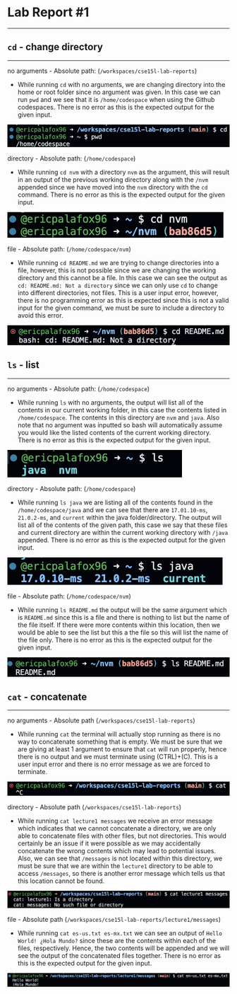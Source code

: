 # **Lab Report #1**
***

## ```cd``` - change directory
***

no arguments - Absolute path: (```/workspaces/cse15l-lab-reports```)
- While running ```cd``` with no arguments, we are changing directory into the home or root folder since no argument was given. In this case we can run ```pwd``` and we see that it is ```/home/codespace``` when using the Github codespaces. There is no error as this is the expected output for the given input.

![Image](cd1.png)

directory - Absolute path: (```/home/codespace```)
- While running ```cd nvm``` with a directory ```nvm``` as the argument, this will result in an output of the previous working directory along with the ```/nvm``` appended since we have moved into the ```nvm``` directory with the ```cd``` command. There is no error as this is the expected output for the given input.

![Image](cd2.png)

file - Absolute path: (```/home/codespace/nvm```)
- While running ```cd README.md``` we are trying to change directories into a file, however, this is not possible since we are changing the working directory and this cannot be a file. In this case we can see the output as ```cd: README.md: Not a directory``` since we can only use ```cd``` to change into different directories, not files. This is a user input error, however, there is no programming error as this is expected since this is not a valid input for the given command, we must be sure to include a directory to avoid this error.

![Image](cd3.png)

## ```ls``` - list
***

no arguments - Absolute path: (```/home/codespace```)
- While running ```ls``` with no arguments, the output will list all of the contents in our current working folder, in this case the contents listed in ```/home/codespace```. The contents in this directory are ```nvm``` and ```java```. Also note that no argument was inputted so bash will automatically assume you would like the listed contents of the current working directory. There is no error as this is the expected output for the given input.

![Image](ls1.png)

directory - Absolute path: (```/home/codespace```)
- While running ```ls java``` we are listing all of the contents found in the ```/home/codespace/java``` and we can see that there are ```17.01.10-ms```, ```21.0.2-ms```, and ```current``` within the java folder/directory. The output will list all of the contents of the given path, this case we say that these files and current directory are within the current working directory with ```/java``` appended. There is no error as this is the expected output for the given input.

![Image](ls2.png)

file - Absolute path: (```/home/codespace/nvm```)
- While running ```ls README.md``` the output will be the same argument which is ```README.md``` since this is a file and there is nothing to list but the name of the file itself. If there were more contents within this location, then we would be able to see the list but this a the file so this will list the name of the file only. There is no error as this is the expected output for the given input.

![Image](ls3.png)

## ```cat``` - concatenate
***

no arguments - Absolute path (```/workspaces/cse15l-lab-reports```)
- While running ```cat``` the terminal will actually stop running as there is no way to concatenate something that is empty. We must be sure that we are giving at least 1 argument to ensure that ```cat``` will run properly, hence there is no output and we must terminate using (CTRL)+(C). This is a user input error and there is no error message as we are forced to terminate.

![Image](cat1.png)

directory - Absolute path (```/workspaces/cse15l-lab-reports```)
- While running ```cat lecture1 messages``` we receive an error message which indicates that we cannot concatenate a directory, we are only able to concatenate files with other files, but not directories. This would certainly be an issue if it were possible as we may accidentally concatenate the wrong contents which may lead to potential issues. Also, we can see that ```/messages``` is not located within this directory, we must be sure that we are within the ```lecture1``` directory to be able to access ```/messages```, so there is another error message which tells us that this location cannot be found.

![Image](cat2.png)

file - Absolute path (```/workspaces/cse15l-lab-reports/lecture1/messages```)
- While running ```cat es-us.txt es-mx.txt``` we can see an output of ```Hello World! ¿Hola Mundo?``` since these are the contents within each of the files, respectively. Hence, the two contents will be appended and we will see the output of the concatenated files together. There is no error as this is the expected output for the given input.

![Image](cat3.png)
